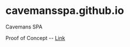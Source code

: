 # cavemansspa.github.io
Cavemans SPA

Proof of Concept -- <a href="https://cavemansspa.github.io/mithril/#!/pageTestClosure">Link</a>
